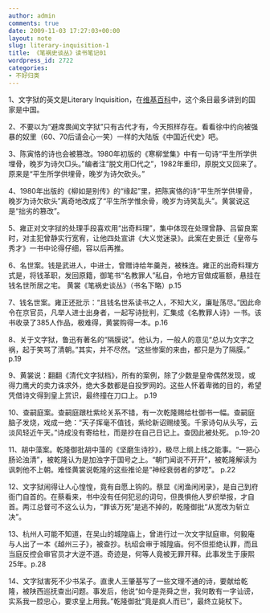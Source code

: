 ```yaml
---
author: admin
comments: true
date: 2009-11-03 17:27:03+00:00
layout: note
slug: literary-inquisition-1
title: 《笔祸史谈丛》读书笔记01
wordpress_id: 2722
categories:
- 不好归类
---
```


1、文字狱的英文是Literary Inquisition，在[维基百科](http://en.wikipedia.org/wiki/Literary_Inquisition)中，这个条目最多讲到的国家是中国。

2、不要以为“避席畏闻文字狱”只有古代才有，今天照样存在。看看徐中约向被强暴的奴里（60、70后请会心一笑）一样的大陆版《中国近代史》吧。

3、陈寅恪的诗也会被篡改。1980年初版的《寒柳堂集》中有一句诗“平生所学供埋骨，晚岁为诗欠□头。”编者注“脱文用□代之”，1982年重印，原脱文又回来了。原来是“平生所学供埋骨，晚岁为诗欠砍头。”

4、1980年出版的《柳如是别传》的“缘起”里，把陈寅恪的诗“平生所学供埋骨，晚岁为诗欠砍头”离奇地改成了“平生所学惟余骨，晚岁为诗笑乱头”。黄裳说这是“拙劣的篡改”。

5、雍正对文字狱的处理手段喜欢用“出奇料理”，集中体现在处理曾静、吕留良案时，对主犯曾静实行宽宥，让他四处宣讲《大义觉迷录》。此案在史景迁《皇帝与秀才》一书中论得仔细，容以后再推。

6、名世案。钱是武进人，中进士，曾赠诗给年羹尧，被株连。雍正的出奇料理方式是，将钱革职，发回原籍，御笔书“名教罪人”私自，令地方官做成匾额，悬挂在钱名世所居之宅。 黄裳《笔祸史谈丛》（书名下略）p.15  

7、钱名世案。雍正还批示：“且钱名世系读书之人，不知大义，廉耻荡尽。”因此命令在京官员，凡举人进士出身者，一起写诗批判，汇集成《名教罪人诗》一书。该书收录了385人作品，极难得，黄裳购得一本。p.16

8、关于文字狱，鲁迅有著名的“隔膜说”。他认为，一般人的意见“总以为文字之祸，起于笑骂了清朝。”其实，并不尽然。“这些惨案的来由，都只是为了隔膜。” p.19  

9、黄裳说：翻翻《清代文字狱档》，所有的案例，除了少数是皇帝偶然发现，或得力鹰犬的卖力诛求外，绝大多数都是自投罗网的。这些人怀着卑微的目的，希望凭借诗文得到皇上赏识，最终撞在刀口上。 p.19  

10、查嗣庭案。查嗣庭跟杜紫纶关系不错，有一次乾隆赐给杜御书一幅。查嗣庭脑子发烧，戏成一绝：“天子挥毫不值钱，紫纶新诏赐绫笺。千家诗句从头写，云淡风轻近午天。”诗成没有寄给杜，而是抄在自己日记上。查因此被处死。 p.19-20  

11、胡中藻案。乾隆御批胡中藻的《坚磨生诗抄》，极尽上纲上线之能事。“一把心肠论浊清”，被乾隆认为是加浊字于国号之上。“朝门闻说不开开”，被乾隆解读为讽刺他不上朝。难怪黄裳说乾隆的这些推论是“神经衰弱者的梦呓”。 p.22  

12、文字狱闹得让人心惶惶，竟有自愿上钩的。蔡显《闲渔闲闲录》，是自己到府衙门自首的。在蔡看来，书中没有任何犯忌的词句，但畏惧他人罗织举报，才自首。两江总督可不这么认为，“罪该万死”是逃不掉的，乾隆御批“从宽改为斩立决”。

13、杭州人可能不知道，在吴山的城隍庙上，曾进行过一次文字狱庭审。何毅庵与人出了一本《越州三子》，被查抄。杭绍会审于城隍庙。何不但拒绝认罪，而且当庭反控会审官员才大逆不道。奇迹是，何等人竟被无罪开释。此事发生于康熙25年。p.28  

14、文字狱害死不少书呆子。直隶人王肇基写了一些文理不通的诗，要献给乾隆，被陕西巡抚查出问题。事发后，他说“如今是尧舜之世，我何敢有一字讪谤，实系我一腔忠心，要求皇上用我。”乾隆御批“竟是疯人而已”，最终立毙杖下。
